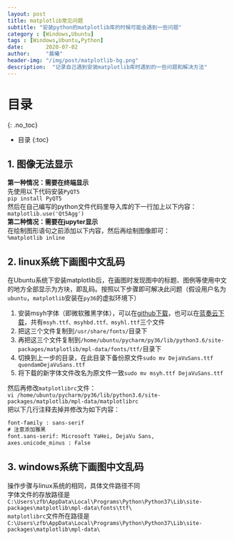 ```yaml
---
layout: post
title: matplotlib常见问题
subtitle: "安装python的matplotlib库的时候可能会遇到一些问题"
category : [Windows,Ubuntu]
tags : [Windows,Ubuntu,Python]
date:       2020-07-02
author:     "晨曦"
header-img: "/img/post/matplotlib-bg.png"
description:  "记录自己遇到安装matplotlib库时遇到的一些问题和解决方法"
---
```

  
# 目录
{: .no_toc}

* 目录
{:toc}


## 1. 图像无法显示  
**第一种情况：需要在终端显示**  
先使用以下代码安装`PyQT5`  
`pip install PyQT5`  
然后在自己编写的python文件代码里导入库的下一行加上以下内容：   
`matplotlib.use('Qt5Agg')`   
**第二种情况：需要在jupyter显示**  
在绘制图形语句之前添加以下内容，然后再绘制图像即可：  
`%matplotlib inline`  
## 2. linux系统下画图中文乱码  
在Ubuntu系统下安装matplotlib后，在画图时发现图中的标题、图例等使用中文的地方全部显示为方块，即乱码。按照以下步骤即可解决此问题（假设用户名为`ubuntu`，`matplotlib`安装在`py36`的虚拟环境下）  
1. 安装msyh字体（即微软雅黑字体），可以在[github下载](https://github.com/zfb132/program_font "msyh")，也可以在[蓝奏云下载](https://zfb132.lanzous.com/iYMA7e8z0gd "msyh")，共有`msyh.ttf、msyhbd.ttf、msyhl.ttf`三个文件
2. 把这三个文件复制到`/usr/share/fonts/`目录下
3. 再把这三个文件复制到`/home/ubuntu/pycharm/py36/lib/python3.6/site-packages/matplotlib/mpl-data/fonts/ttf/`目录下
4. 切换到上一步的目录，在此目录下备份原文件`sudo mv DejaVuSans.ttf quondamDejaVuSans.ttf`
5. 将下载的新字体文件改名为原文件一致`sudo mv msyh.ttf DejaVuSans.ttf`

然后再修改`matplotlibrc`文件：  
`vi /home/ubuntu/pycharm/py36/lib/python3.6/site-packages/matplotlib/mpl-data/matplotlibrc`  
把以下几行注释去掉并修改为如下内容：  
```txt
font-family : sans-serif 
# 注意添加雅黑
font.sans-serif: Microsoft YaHei, DejaVu Sans, 
axes.unicode_minus : False
```
## 3. windows系统下画图中文乱码  
操作步骤与linux系统的相同，具体文件路径不同  
字体文件的存放路径是  
`C:\Users\zfb\AppData\Local\Programs\Python\Python37\Lib\site-packages\matplotlib\mpl-data\fonts\ttf\`  
`matplotlibrc`文件所在路径是  
`C:\Users\zfb\AppData\Local\Programs\Python\Python37\Lib\site-packages\matplotlib\mpl-data\`
